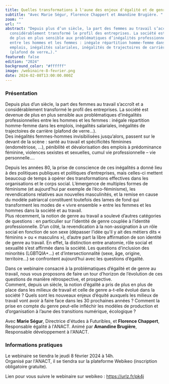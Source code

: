 ```yaml
---
title: Quelles transformations à l'aune des enjeux d'égalité et de genre ?
subtitle: "Avec Marie Ségur, Florence Chappert et Amandine Brugière. "
zoom: ""
url: ""
abstract: "Depuis plus d’un siècle, la part des femmes au travail s’accroît et a
  considérablement transformé le profil des entreprises. La société est devenue
  de plus en plus sensible aux problématiques d’inégalités professionnelles
  entre les hommes et les femmes : inégale répartition homme-femme dans les
  emplois, inégalités salariales, inégalités de trajectoires de carrière
  (plafond de verre…)."
featured: false
edition: "2024"
background_color: "#ffffff"
image: /webinaire-8-fevrier.png
date: 2024-02-08T13:00:00.000Z
---
```



### Présentation

Depuis plus d’un siècle, la part des femmes au travail s’accroît et a considérablement transformé le profil des entreprises. La société est devenue de plus en plus sensible aux problématiques d’inégalités professionnelles entre les hommes et les femmes : inégale répartition homme-femme dans les emplois, inégalités salariales, inégalités de trajectoires de carrière (plafond de verre…).\
Des inégalités femmes-hommes invisibilisées jusqu’alors, passent sur le devant de la scène : santé au travail et spécificités féminines (endométriose, …), pénibilité et dévalorisation des emplois à prédominance féminine, violences sexistes et sexuelles, cumul vie professionnelle – vie personnelle….

Depuis les années 80, la prise de conscience de ces inégalités a donné lieu à des politiques publiques et politiques d’entreprises, mais celles-ci mettent beaucoup de temps à opérer des transformations effectives dans les organisations et le corps social. L’émergence de multiples formes de féminisme (et aujourd’hui par exemple de l’éco-féminisme), les revendications relatives aux nouvelles masculinités, et la remise en cause du modèle patriarcal constituent toutefois des lames de fond qui transforment les modes de « vivre ensemble » entre les femmes et les hommes dans la société et au travail.\
Plus récemment, la notion de genre au travail a soulevé d’autres catégories de questions : en particulier sur l’identité de genre couplée à l’identité professionnelle. D’un côté, la revendication à la non-assignation à un rôle social en fonction de son sexe (dépasser l’idée qu’il y ait des métiers dits « féminins » ou « masculins »), d’autre part la libre affirmation de son identité de genre au travail. En effet, la distinction entre anatomie, rôle social et sexualité s’est affirmée dans la société. Les questions d’inclusion des minorités (LGBTQIA+…) et d’intersectionnalité (sexe, âge, origine, territoire…) se confrontent aujourd’hui avec les questions d’égalité.

Dans ce webinaire consacré à la problématiques d’égalité et de genre au travail, nous vous proposons de faire un tour d’horizon de l’évolution de ces questions de manière rétrospective, et prospective.\
Comment, depuis un siècle, la notion d’égalité a pris de plus en plus de place dans les milieux de travail et celle de genre a-t-elle évolué dans la société ? Quels sont les nouveaux enjeux d’équité auxquels les milieux de travail vont avoir à faire face dans les 30 prochaines années ? Comment la prise en compte du genre peut-elle infléchir les modèles de production et d’organisation à l’aune des transitions numérique, écologique ?

Avec **Marie Ségur**, Directrice d'études à Futuribles, et **Florence Chappert**, Responsable égalité à l'ANACT. Animé par **Amandine Brugière**, Responsable développement à l'ANACT. 

### Informations pratiques

Le webinaire se tiendra le jeudi 8 février 2024 à 14h. \
Organisé par l'ANACT, il se tiendra sur la plateforme Webikeo (inscription obligatoire gratuite). 

Lien pour vous suivre le webinaire sur webikeo : <https://urlz.fr/pk4j>